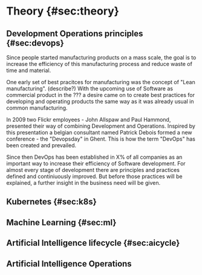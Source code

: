 # Theory {#sec:theory}

## Development Operations principles {#sec:devops}

Since people started manufacturing products on a mass scale, the goal is to increase the efficiency of this manufacturing process and reduce waste of time and material. 

One early set of best pracitces for manufacturing was the concept of "Lean manufacturing". (describe?) With the upcoming use of Software as commercial product in the ??? a desire came on to create best practices for developing and operating products the same way as it was already usual in common manufacturing.

In 2009 two Flickr employees - John Allspaw and Paul Hammond, presented their way of combining Development and Operations. Inspired by this presentation a belgian consultant named Patrick Debois formed a new conference - the "Devopsday" in Ghent. This is how the term "DevOps" has been created and prevailed.

Since then DevOps has been established in X% of all companies as an important way to increase their efficiency of Software development. For almost every stage of development there are principles and practices defined and continiuously improved. But before those practices will be explained, a further insight in the business need will be given.



## Kubernetes {#sec:k8s}

## Machine Learning {#sec:ml}

## Artificial Intelligence lifecycle {#sec:aicycle}

## Artificial Intelligence Operations
